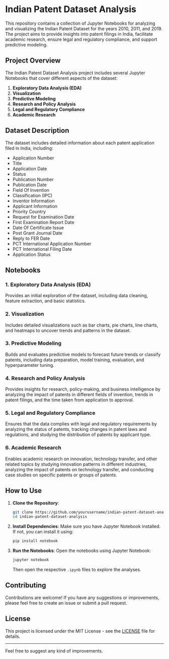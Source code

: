 # Indian Patent Dataset Analysis

This repository contains a collection of Jupyter Notebooks for analyzing and visualizing the Indian Patent Dataset for the years 2010, 2011, and 2019. The project aims to provide insights into patent filings in India, facilitate academic research, ensure legal and regulatory compliance, and support predictive modeling.

## Project Overview

The Indian Patent Dataset Analysis project includes several Jupyter Notebooks that cover different aspects of the dataset:

1. **Exploratory Data Analysis (EDA)**
2. **Visualization**
3. **Predictive Modeling**
4. **Research and Policy Analysis**
5. **Legal and Regulatory Compliance**
6. **Academic Research**

## Dataset Description

The dataset includes detailed information about each patent application filed in India, including:
- Application Number
- Title
- Application Date
- Status
- Publication Number
- Publication Date
- Field Of Invention
- Classification (IPC)
- Inventor Information
- Applicant Information
- Priority Country
- Request for Examination Date
- First Examination Report Date
- Date Of Certificate Issue
- Post Grant Journal Date
- Reply to FER Date
- PCT International Application Number
- PCT International Filing Date
- Application Status

## Notebooks

### 1. Exploratory Data Analysis (EDA)
Provides an initial exploration of the dataset, including data cleaning, feature extraction, and basic statistics.

### 2. Visualization
Includes detailed visualizations such as bar charts, pie charts, line charts, and heatmaps to uncover trends and patterns in the dataset.

### 3. Predictive Modeling
Builds and evaluates predictive models to forecast future trends or classify patents, including data preparation, model training, evaluation, and hyperparameter tuning.

### 4. Research and Policy Analysis
Provides insights for research, policy-making, and business intelligence by analyzing the impact of patents in different fields of invention, trends in patent filings, and the time taken from application to approval.

### 5. Legal and Regulatory Compliance
Ensures that the data complies with legal and regulatory requirements by analyzing the status of patents, tracking changes in patent laws and regulations, and studying the distribution of patents by applicant type.

### 6. Academic Research
Enables academic research on innovation, technology transfer, and other related topics by studying innovation patterns in different industries, analyzing the impact of patents on technology transfer, and conducting case studies on specific patents or groups of patents.

## How to Use

1. **Clone the Repository**:
    ```bash
    git clone https://github.com/yourusername/indian-patent-dataset-analysis.git
    cd indian-patent-dataset-analysis
    ```

2. **Install Dependencies**:
    Make sure you have Jupyter Notebook installed. If not, you can install it using:
    ```bash
    pip install notebook
    ```

3. **Run the Notebooks**:
    Open the notebooks using Jupyter Notebook:
    ```bash
    jupyter notebook
    ```
    Then open the respective `.ipynb` files to explore the analyses.

## Contributing

Contributions are welcome! If you have any suggestions or improvements, please feel free to create an issue or submit a pull request.

## License

This project is licensed under the MIT License - see the [LICENSE](LICENSE) file for details.


----------------------------------------------------------------

Feel free to suggest any kind of improvements.